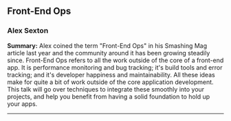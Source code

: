## Front-End Ops

### Alex Sexton

__Summary:__
Alex coined the term "Front-End Ops" in his Smashing Mag article last year and the community around it has been growing steadily since. Front-End Ops refers to all the work outside of the core of a front-end app. It is performance monitoring and bug tracking; it's build tools and error tracking; and it's developer happiness and maintainability. All these ideas make for quite a bit of work outside of the core application development. This talk will go over techniques to integrate these smoothly into your projects, and help you benefit from having a solid foundation to hold up your apps.

---

